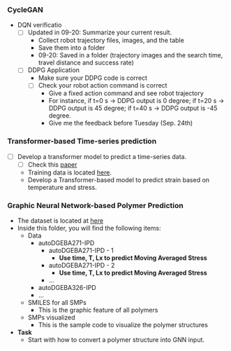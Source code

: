 ### CycleGAN
* DQN verificatio
  * [ ] Updated in 09-20: Summarize your current result. 
      * Collect robot trajectory files, images, and the table 
      * Save them into a folder
      * 09-20: Saved in a folder (trajectory images and the search time, travel distance and success rate)
  * [ ] DDPG Application
      * Make sure your DDPG code is correct
      * [ ] Check your robot action command is correct
        * Give a fixed action command and see robot trajectory
        * For instance, if t=0 s -> DDPG output is 0 degree; if t=20 s -> DDPG output is 45 degree; if t=40 s -> DDPG output is -45 degree. 
        * Give me the feedback before Tuesday (Sep. 24th)

### Transformer-based Time-series prediction
* [ ] Develop a transformer model to predict a time-series data. 
  * [ ] Check this [paper](./../../../Reference/Polymer%20paper.pdf)
  * Training data is located [here](./../../../../Khan/Polymer_Data/Transformer-based/).
  * Develop a Transformer-based model to predict strain based on temperature and stress. 


### Graphic Neural Network-based Polymer Prediction
* The dataset is located at [here](./../../../Polymer_Data/Graphic%20Neural%20Network-based/)
* Inside this folder, you will find the following items:
  * Data
    * autoDGEBA271-IPD
      * autoDGEBA271-IPD - 1
        * **Use time, T, Lx to predict Moving Averaged Stress**
      * autoDGEBA271-IPD - 2
        * **Use time, T, Lx to predict Moving Averaged Stress**
      * ...
    * autoDGEBA326-IPD
    * ...
  * SMILES for all SMPs
    * This is the graphic feature of all polymers
  * SMPs visualized
    * This is the sample code to visualize the polymer structures
* **Task**
  * Start with how to convert a polymer structure into GNN input. 


